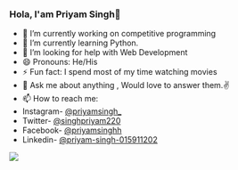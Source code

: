 ### Hola, I'am Priyam Singh👋


- 🔭 I’m currently working on competitive programming
- 🌱 I’m currently learning Python.
- 🤔 I’m looking for help with Web Development
- 😄 Pronouns: He/His
- ⚡ Fun fact: I spend most of my time watching movies
- 💬 Ask me about anything , Would love to answer them.✌
- 📫 How to reach me: 
- Instagram- [@priyamsingh_](https://www.instagram.com/priyamsingh_/)
- Twitter- [@singhpriyam220](https://twitter.com/singhpriyam220) 
- Facebook- [@priyamsinghh](https://www.facebook.com/priyamsinghh) 
- Linkedin- [@priyam-singh-015911202](https://www.linkedin.com/in/priyam-singh-015911202?lipi=urn:li:page:d_flagship3_profile_view_base_contact_details;HRROCiLnQbW%2bkZKhme/JZw==)


<img src="https://github-readme-stats.vercel.app/api?username=priyamsinghh&&show_icons=true&title_color=ffffff&icon_color=bb2acf&text_color=daf7dc&bg_color=151515">
